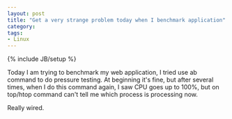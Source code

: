 ```yaml
---
layout: post
title: "Get a very strange problem today when I benchmark application"
category:
tags:
- Linux
---
```

{% include JB/setup %}

Today I am trying to benchmark my web application, I tried use ab command to do pressure testing.
At beginning it's fine, but after several times, when I do this command again, I saw CPU goes up to 100%,
but on top/htop command can't tell me which process is processing now.

Really wired.